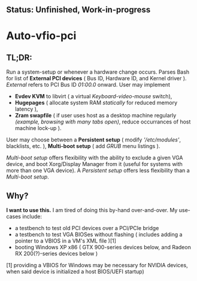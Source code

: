 ## Status: Unfinished, Work-in-progress
# Auto-vfio-pci
## TL;DR:
  Run a system-setup or whenever a hardware change occurs. Parses Bash for list of **External PCI devices** ( Bus ID, Hardware ID, and Kernel driver ). *External* refers to PCI Bus ID *01:00.0* onward.
User may implement
* **Evdev KVM** to libvirt ( a virtual *Keyboard-video-mouse* switch),  
* **Hugepages** ( allocate system RAM *statically* for reduced memory latency ),
* **Zram swapfile** ( if user uses host as a desktop machine regularly *(example, browsing with many tabs open)*, reduce occurrances of host machine lock-up ).

User may choose between a
                            **Persistent setup** ( modify *'/etc/modules'*, blacklists, etc. ), 
                            **Multi-boot setup** ( add *GRUB* menu listings ).
                            
*Multi-boot setup* offers flexibility with the ability to exclude a given VGA device, and boot Xorg/Display Manager from it (useful for systems with more than one VGA device). A *Persistent setup* offers less flexibility than a *Multi-boot setup*.

## Why?
  **I want to use this.** I am tired of doing this by-hand over-and-over.
My use-cases include:
* a testbench to test old PCI devices over a PCI/PCIe bridge
* a testbench to test VGA BIOSes without flashing ( includes adding a pointer to a VBIOS in a VM's XML file )[1]
* booting Windows XP x86 ( GTX 900-series devices below, and Radeon RX 200(?)-series devices below )

[1] providing a VBIOS for Windows may be necessary for NVIDIA devices, when said device is initialized a host BIOS/UEFI startup)

